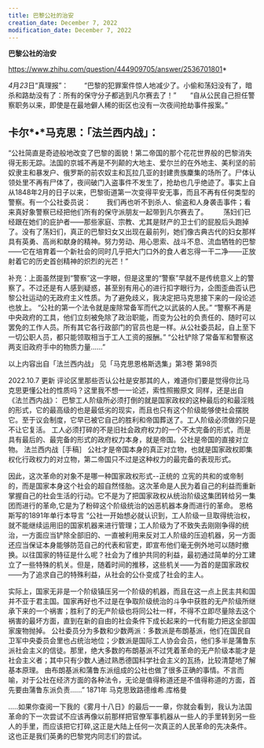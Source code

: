 ```yaml
---
title: 巴黎公社的治安
creation_date: December 7, 2022
modification_date: December 7, 2022
---
```



**巴黎公社的治安**

https://www.zhihu.com/question/444909705/answer/2536701801*

*4*月*23*日“真理报”：
　　“巴黎的犯罪案件惊人地减少了。小偷和荡妇没有了，暗杀和路劫没有了：所有的保守分子都逃到凡尔赛去了！”　　“自从公民自己担任警察职务以来，即使是在最地僻人稀的街区也没有一次夜间抢劫事件报案。”
## 卡尔*•*马克思：「法兰西内战」：
“公社简直是奇迹般地改变了巴黎的面貌！第二帝国的那个花花世界般的巴黎消失得无影无踪。法国的京城不再是不列颠的大地主、爱尔兰的在外地主、美利坚的前奴隶主和暴发户、俄罗斯的前农奴主和瓦拉几亚的封建贵族麇集的场所了。尸体认领处里不再有尸体了，夜间破门入盗事件不发生了，抢劫也几乎绝迹了。事实上自从1848年2月的日子以来，巴黎街道第一次变得平安无事，而且不再有任何类型的警察。有一个公社委员说：
　　我们再也听不到杀人、偷盗和人身袭击事件；看来真好象警察已经把他们所有的保守派朋友一起带到凡尔赛去了。
　　荡妇们已经跟在她们的庇护者——那些家庭、宗教、尤其是财产的卫士们的屁股后头跑掉了。没有了荡妇们，真正的巴黎妇女又出现在最前列，她们像古典古代的妇女那样具有英勇、高尚和献身的精神。努力劳动、用心思索、战斗不息、流血牺牲的巴黎——它在培育着一个新社会的同时几乎把大门口外的食人者忘得一干二净——正放射着它的历史首创精神的炽烈的光芒！”

补充：上面虽然提到“警察”这一字眼，但是这里的“警察”早就不是传统意义上的警察了。不过还是有人感到疑惑，甚至别有用心的进行扣字眼行为，企图歪曲否认巴黎公社运动的无政府主义性质。为了避免歧义，我决定把马克思接下来的一段论述也放上。
“公社的第一个法令就是废除常备军而代之以武装的人民。”
“警察不再是中央政府的工具，他们立刻被免除了政治职能，而变为公社的负责任的、随时可以罢免的工作人员。所有其它各行政部门的官员也是一样。从公社委员起，自上至下一切公职人员，都只能领取相当于工人工资的报酬。”
“公社铲除了常备军和警察这两支旧政府手中的物质力量......”

以上内容出自「法兰西内战」
见「马克思恩格斯选集」第3卷 第98页

2022.10.7
更新
评论区里那些否认公社是安那其的人，难道你们要是觉得你比马克思更懂公社的性质吗？这里我不想一一论述，索性照搬原文
同样，还是出自《法兰西内战》：
巴黎工人阶级所必须打倒的就是国家政权的这种最后的和最淫贱的形式，它的最高级的也是最低劣的现实，而且也只有这个阶级能够使社会摆脱它。至于议会制度，它早已被它自己的胜利和帝国葬送了。工人阶级必须做的只是不让它复活。
工人必须打碎的不是旧社会政府权力的一个不太完备的形式，而是具有最后的、最完备的形式的政府权力本身，就是帝国。公社是帝国的直接对立物。
法兰西内战［手稿］
公社才是帝国本身的真正对立物，也就是国家政权即集权化行政权力的对立物，第二帝国只不过是这种权力的最完备的表现形式。

因此，这次革命的对象不是哪一种国家政权形式--正统的 立宪的共和的或帝制的，而是国家本身这个社会的超自然怪胎。这次革命是人民为着自己的利益而重新掌握自己的社会生活的行动。它不是为了把国家政权从统治阶级这集团转给另一集团而进行的革命,它是为了粉碎这个阶级统治的凶恶机器本身而进行的革命。
恩格斯写的1891年单行本导言
“公社一开始想必就认识到，工人阶级一旦取得统治权，就不能继续运用旧的国家机器来进行管理；工人阶级为了不致失去刚刚争得的统治，一方面应当铲除全部旧的、一直被利用来反对工人阶级的压迫机器，另一方面还应当保证本身能够防范自己的代表和官吏，即宣布他们毫无例外地可以随时撤换。以往国家的特征是什么呢？社会为了维护共同的利益，最初通过简单的分工建立了一些特殊的机关。但是，随着时间的推移，这些机关——为首的是国家政权——为了追求自己的特殊利益，从社会的公仆变成了社会的主人。

实际上，国家无非是一个阶级镇压另一个阶级的机器，而且在这一点上民主共和国并不亚于君主国。国家再好也不过是在争取阶级统治的斗争中获胜的无产阶级所继承下来的一个祸害；胜利了的无产阶级也将同公社一样，不得不立即尽量除去这个祸害的最坏方面，直到在新的自由的社会条件下成长起来的一代有能力把这全部国家废物抛掉。
公社委员分为多数和少数两派：多数派是布朗基派，他们在国民自卫军中央委员会里也占统治地位；少数派是国际工人协会会员，他们多半是蒲鲁东派社会主义的信徒。那里，绝大多数的布朗基派不过凭着革命的无产阶级本能才是社会主义者；其中只有少数人通过熟悉德国科学社会主义的瓦扬，比较清楚地了解基本原理。
由布朗基派和蒲鲁东派组成的公社也做了很多正确的事情。不言而喻，对于公社在经济方面的各种法令，无论是值得称道还是不值得称道的方面，首先要由蒲鲁东派负责......”
1871年 马克思致路德维希.库格曼

.....如果你查阅一下我的《雾月十八日》的最后一一章，你就会看到，我认为法国革命的下一次尝试不应该再像以前那样把官僚军事机器从一些人的手里转到另一些人的手里，而应该把它打碎,这正是大陆上任何一次真正的人民革命的先决条件。这也正是我们英勇的巴黎党内同志们的尝试。
